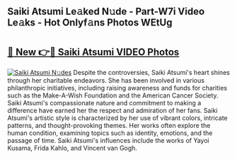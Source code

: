 ## Saiki Atsumi Le𝚊ked N𝚞de - Part-W7i Video Le𝚊ks - Hot Onlyf𝚊ns Photos WEtUg

# <h2><a href="http://ab2121.deff.icu/?id=Saiki+Atsumi">🔗 New 👉🔴 Saiki Atsumi VIDEO Photos</a></h2>

[![Saiki Atsumi N𝚞des](https://i.imgur.com/rIISA9y.gif)](http://ab2121.deff.icu/?id=Saiki+Atsumi)
Despite the controversies, Saiki Atsumi's heart shines through her charitable endeavors. She has been involved in various philanthropic initiatives, including raising awareness and funds for charities such as the Make-A-Wish Foundation and the American Cancer Society. Saiki Atsumi's compassionate nature and commitment to making a difference have earned her the respect and admiration of her fans. Saiki Atsumi's artistic style is characterized by her use of vibrant colors, intricate patterns, and thought-provoking themes. Her works often explore the human condition, examining topics such as identity, emotions, and the passage of time. Saiki Atsumi's influences include the works of Yayoi Kusama, Frida Kahlo, and Vincent van Gogh.
